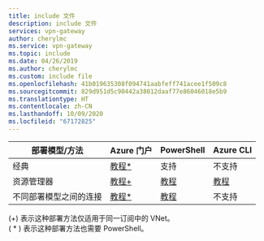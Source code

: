 ```yaml
---
title: include 文件
description: include 文件
services: vpn-gateway
author: cherylmc
ms.service: vpn-gateway
ms.topic: include
ms.date: 04/26/2019
ms.author: cherylmc
ms.custom: include file
ms.openlocfilehash: 41b019635308f094741aabfeff741acee1f509c8
ms.sourcegitcommit: 829d951d5c90442a38012daaf77e86046018e5b9
ms.translationtype: HT
ms.contentlocale: zh-CN
ms.lasthandoff: 10/09/2020
ms.locfileid: "67172825"
---
```

| **部署模型/方法** | **Azure 门户** | **PowerShell** | **Azure CLI** |
| --- | --- | --- | --- |
| 经典 |[教程*](../articles/vpn-gateway/vpn-gateway-howto-vnet-vnet-portal-classic.md)|支持 | 不支持|
| 资源管理器 |[教程+](../articles/vpn-gateway/vpn-gateway-howto-vnet-vnet-resource-manager-portal.md) |[教程](../articles/vpn-gateway/vpn-gateway-vnet-vnet-rm-ps.md) |[教程](../articles/vpn-gateway/vpn-gateway-howto-vnet-vnet-cli.md)
| 不同部署模型之间的连接 |[教程*](../articles/vpn-gateway/vpn-gateway-connect-different-deployment-models-portal.md) |[教程](../articles/vpn-gateway/vpn-gateway-connect-different-deployment-models-powershell.md) | 不支持 |

(+) 表示这种部署方法仅适用于同一订阅中的 VNet。<br>
( * ) 表示这种部署方法也需要 PowerShell。
